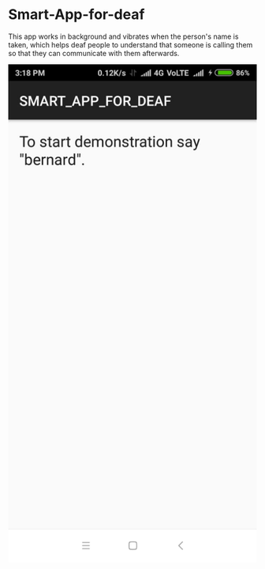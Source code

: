 # Smart-App-for-deaf
This app works in background and vibrates when the person's name is taken,
which helps deaf people to understand that someone is calling them so that they can communicate with them afterwards.

![APP](https://github.com/Saksham-Lakhera/smart-App-for-deaf/blob/master/pic.jpg)
